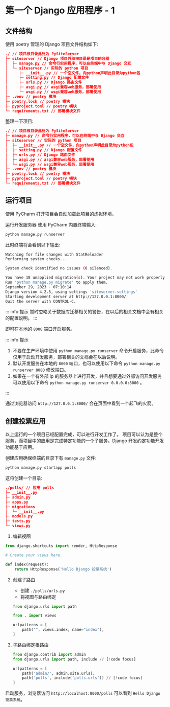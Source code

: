 # 第一个 Django 应用程序 - 1

## 文件结构

使用 poetry 管理的 Django 项目文件结构如下:

```json
./ // 项目根目录此处为 PySiteServer
├─ siteserver // Django 项目外部根目录是项目的容器
│  ├─ manage.py // 命令行实用程序，可以在终端中与 Django 交互
│  └─ siteserver // 实际的 python 项目
│     ├─ __init__.py // 一个空文件，向python声明此目录为python包
│     ├─ setting.py // Django 配置文件
│     ├─ urls.py // Django 路由文件
│     ├─ asgi.py // asgi兼容web服务，部署使用
│     └─ wsgi.py // wsgi兼容web服务，部署使用
├─ .venv // poetry 模块
├─ poetry.lock // poetry 模块
├─ pyproject.toml // poetry 模块
└─ requirements.txt // 部署模块文件
```

整理一下项目:

```json
./ // 项目根目录此处为 PySiteServer
├─ manage.py // 命令行实用程序，可以在终端中与 Django 交互
├─ siteserver // 实际的 python 项目
│  ├─ __init__.py // 一个空文件，向python声明此目录为python包
│  ├─ setting.py // Django 配置文件
│  ├─ urls.py // Django 路由文件
│  ├─ asgi.py // asgi兼容web服务，部署使用
│  └─ wsgi.py // wsgi兼容web服务，部署使用
├─ .venv // poetry 模块
├─ poetry.lock // poetry 模块
├─ pyproject.toml // poetry 模块
└─ requirements.txt // 部署模块文件
```

## 运行项目

使用 PyCharm 打开项目会自动加载此项目的虚拟环境。

运行开发服务器 使用 PyCharm 内置终端输入:

```sh
python manage.py runserver
```

此时终端将会看到以下输出:

```sh
Watching for file changes with StatReloader
Performing system checks...

System check identified no issues (0 silenced).

You have 18 unapplied migration(s). Your project may not work properly until you apply the migrations for app(s): admin, auth, contenttypes, sessions.
Run 'python manage.py migrate' to apply them.
September 29, 2023 - 07:10:14
Django version 4.2.5, using settings 'siteserver.settings'
Starting development server at http://127.0.0.1:8000/
Quit the server with CONTROL-C.

```

::: info 提示
暂时忽略关于数据库迁移相关的警告，在以后的相关文档中会有相关的配置说明。
:::

即可在本地的 `8000` 端口开启服务。

::: info 提示

1. 不要在生产环境中使用 `python manage.py runserver` 命令开启服务，此命令仅用于启动开发服务，部署相关的文档会在以后说明。
2. 默认开发服务在本地的 `8000` 端口，也可以使用以下命令 `python manage.py runserver 8080` 修改端口。
3. 如果在一个有外部 ip 的服务器上进行开发，并且想要通过外部访问开发服务可以使用以下命令 `python manage.py runserver 0.0.0.0:8000` 。

:::

通过浏览器访问 `http://127.0.0.1:8000/` 会在页面中看到一个起飞的火箭。

## 创建投票应用

以上运行的一个项目已经配置完成，可以进行开发工作了。
项目可以认为是整个服务，而项目中的应用是完成特定功能的一个子服务。Django 开发约定功能开发功能基于应用。

创建应用确保终端的目录下有 `manage.py` 文件:

```sh
python manage.py startapp polls
```

这将创建一个目录:

```json
./polls/ // 应用 polls
├─ __init__.py
├─ admin.py
├─ apps.py
├─ migrations
│  └─ __init__.py
├─ models.py
├─ tests.py
└─ views.py
```

1. 编辑视图

```py
from django.shortcuts import render, HttpResponse

# Create your views here.

def index(request):
    return HttpResponse('Hello Django 投票系统')

```

2. 创建子路由

   - 创建 `./polls/urls.py`
   - 将视图与路由绑定

   ```py
   from django.urls import path

   from . import views

   urlpatterns = [
       path("", views.index, name="index"),
   ]
   ```

3. 子路由绑定根路由

   ```py
   from django.contrib import admin
   from django.urls import path, include // [!code focus]

   urlpatterns = [
       path('admin/', admin.site.urls),
       path('polls', include('polls.urls')) // [!code focus]
   ]
   ```

启动服务，浏览器访问 `http://localhost:8000/polls` 可以看到 `Hello Django 投票系统`。
